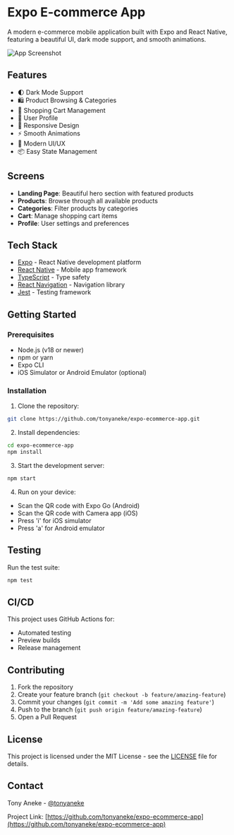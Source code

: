 # Expo E-commerce App

A modern e-commerce mobile application built with Expo and React Native, featuring a beautiful UI, dark mode support, and smooth animations.

![App Screenshot](assets/app-screenshot.png)

## Features

- 🌓 Dark Mode Support
- 🛍️ Product Browsing & Categories
- 🛒 Shopping Cart Management
- 👤 User Profile
- 📱 Responsive Design
- ⚡ Smooth Animations
- 🎨 Modern UI/UX
- 📦 Easy State Management

## Screens

- **Landing Page**: Beautiful hero section with featured products
- **Products**: Browse through all available products
- **Categories**: Filter products by categories
- **Cart**: Manage shopping cart items
- **Profile**: User settings and preferences

## Tech Stack

- [Expo](https://expo.dev/) - React Native development platform
- [React Native](https://reactnative.dev/) - Mobile app framework
- [TypeScript](https://www.typescriptlang.org/) - Type safety
- [React Navigation](https://reactnavigation.org/) - Navigation library
- [Jest](https://jestjs.io/) - Testing framework

## Getting Started

### Prerequisites

- Node.js (v18 or newer)
- npm or yarn
- Expo CLI
- iOS Simulator or Android Emulator (optional)

### Installation

1. Clone the repository:

```bash
git clone https://github.com/tonyaneke/expo-ecommerce-app.git
```

2. Install dependencies:

```bash
cd expo-ecommerce-app
npm install
```

3. Start the development server:

```bash
npm start
```

4. Run on your device:

- Scan the QR code with Expo Go (Android)
- Scan the QR code with Camera app (iOS)
- Press 'i' for iOS simulator
- Press 'a' for Android emulator

## Testing

Run the test suite:

```bash
npm test
```

## CI/CD

This project uses GitHub Actions for:

- Automated testing
- Preview builds
- Release management

## Contributing

1. Fork the repository
2. Create your feature branch (`git checkout -b feature/amazing-feature`)
3. Commit your changes (`git commit -m 'Add some amazing feature'`)
4. Push to the branch (`git push origin feature/amazing-feature`)
5. Open a Pull Request

## License

This project is licensed under the MIT License - see the [LICENSE](LICENSE) file for details.

## Contact

Tony Aneke - [@tonyaneke](https://github.com/tonyaneke)

Project Link: [https://github.com/tonyaneke/expo-ecommerce-app](https://github.com/tonyaneke/expo-ecommerce-app)
